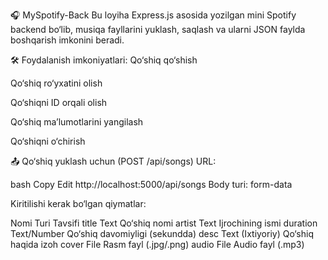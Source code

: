 🎧 MySpotify-Back
Bu loyiha Express.js asosida yozilgan mini Spotify backend bo‘lib, musiqa fayllarini yuklash, saqlash va ularni JSON faylda boshqarish imkonini beradi.

🛠️ Foydalanish imkoniyatlari:
Qo‘shiq qo‘shish

Qo‘shiq ro‘yxatini olish

Qo‘shiqni ID orqali olish

Qo‘shiq ma’lumotlarini yangilash

Qo‘shiqni o‘chirish

📤 Qo‘shiq yuklash uchun (POST /api/songs)
URL:

bash
Copy
Edit
http://localhost:5000/api/songs
Body turi:
form-data

Kiritilishi kerak bo‘lgan qiymatlar:

Nomi	Turi	Tavsifi
title	Text	Qo‘shiq nomi
artist	Text	Ijrochining ismi
duration	Text/Number	Qo‘shiq davomiyligi (sekundda)
desc	Text	(Ixtiyoriy) Qo‘shiq haqida izoh
cover	File	Rasm fayl (.jpg/.png)
audio	File	Audio fayl (.mp3)